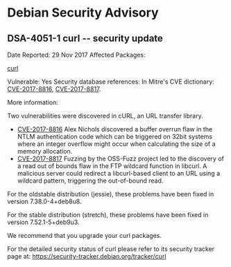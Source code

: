 
Debian Security Advisory
========================


DSA-4051-1 curl -- security update
----------------------------------



Date Reported:
29 Nov 2017
Affected Packages:

[curl](https://packages.debian.org/src:curl)

Vulnerable:
Yes
Security database references:
In Mitre's CVE dictionary: [CVE-2017-8816](https://security-tracker.debian.org/tracker/CVE-2017-8816), [CVE-2017-8817](https://security-tracker.debian.org/tracker/CVE-2017-8817).  

More information:

Two vulnerabilities were discovered in cURL, an URL transfer library.


* [CVE-2017-8816](https://security-tracker.debian.org/tracker/CVE-2017-8816)
Alex Nichols discovered a buffer overrun flaw in the NTLM authentication
 code which can be triggered on 32bit systems where an integer overflow
 might occur when calculating the size of a memory allocation.
* [CVE-2017-8817](https://security-tracker.debian.org/tracker/CVE-2017-8817)
Fuzzing by the OSS-Fuzz project led to the discovery of a read out of
 bounds flaw in the FTP wildcard function in libcurl. A malicious server
 could redirect a libcurl-based client to an URL using a wildcard pattern,
 triggering the out-of-bound read.


For the oldstable distribution (jessie), these problems have been fixed
in version 7.38.0-4+deb8u8.


For the stable distribution (stretch), these problems have been fixed in
version 7.52.1-5+deb9u3.


We recommend that you upgrade your curl packages.


For the detailed security status of curl please refer to
its security tracker page at:
<https://security-tracker.debian.org/tracker/curl>





